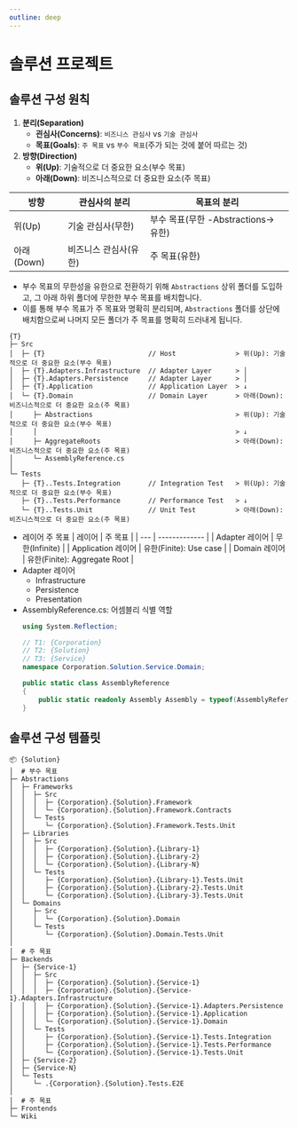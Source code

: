 ```yaml
---
outline: deep
---
```


# 솔루션 프로젝트

## 솔루션 구성 원칙
1. **분리(Separation)**
   - **괸심사(Concerns)**: `비즈니스 관심사` vs `기술 관심사`
   - **목표(Goals)**: `주 목표` vs `부수 목표`(주가 되는 것에 붙어 따르는 것)
1. **방향(Direction)**
   - **위(Up)**: 기술적으로 더 중요한 요소(부수 목표)
   - **아래(Down)**: 비즈니스적으로 더 중요한 요소(주 목표)

| 방향  | 관심사의 분리 | 목표의 분리                         |
| --- | --- | --- |
| 위(Up)      | 기술 관심사(무한)   | 부수 목표(무한 -Abstractions-> 유한)   |
| 아래(Down)  | 비즈니스 관심사(유한)    | 주 목표(유한)     |

- 부수 목표의 무한성을 유한으로 전환하기 위해 `Abstractions` 상위 폴더를 도입하고, 그 아래 하위 폴더에 무한한 부수 목표를 배치합니다.
- 이를 통해 부수 목표가 주 목표와 명확히 분리되며, `Abstractions` 폴더를 상단에 배치함으로써 나머지 모든 폴더가 주 목표를 명확히 드러내게 됩니다.

```shell
{T}
├─ Src
│  ├─ {T}                          // Host               > 위(Up): 기술적으로 더 중요한 요소(부수 목표)
│  ├─ {T}.Adapters.Infrastructure  // Adapter Layer      > │
│  ├─ {T}.Adapters.Persistence     // Adapter Layer      > │
│  ├─ {T}.Application              // Application Layer  > ↓
│  └─ {T}.Domain                   // Domain Layer       > 아래(Down): 비즈니스적으로 더 중요한 요소(주 목표)
│     ├─ Abstractions                                    > 위(Up): 기술적으로 더 중요한 요소(부수 목표)
│     │                                                  > ↓
│     ├─ AggregateRoots                                  > 아래(Down): 비즈니스적으로 더 중요한 요소(주 목표)
│     └─ AssemblyReference.cs
│
└─ Tests
   ├─ {T}..Tests.Integration       // Integration Test   > 위(Up): 기술적으로 더 중요한 요소(부수 목표)
   ├─ {T}..Tests.Performance       // Performance Test   > ↓
   └─ {T}..Tests.Unit              // Unit Test          > 아래(Down): 비즈니스적으로 더 중요한 요소(주 목표)
```

- 레이어 주 목표
  | 레이어                | 주 목표                     |
  | ---                  | -------------               |
  | Adapter 레이어        | 무한(Infinite)              |
  | Application 레이어    | 유한(Finite): Use case       |
  | Domain 레이어         | 유한(Finite): Aggregate Root |
- Adapter 레이어
  - Infrastructure
  - Persistence
  - Presentation
- AssemblyReference.cs: 어셈블리 식별 역할
  ```cs
  using System.Reflection;

  // T1: {Corporation}
  // T2: {Solution}
  // T3: {Service}
  namespace Corporation.Solution.Service.Domain;

  public static class AssemblyReference
  {
      public static readonly Assembly Assembly = typeof(AssemblyReference).Assembly;
  }
  ```

## 솔루션 구성 템플릿
```shell
📦 {Solution}
│  # 부수 목표
├─ Abstractions
│  ├─ Frameworks
│  │  ├─ Src
│  │  │  ├─ {Corporation}.{Solution}.Framework
│  │  │  └─ {Corporation}.{Solution}.Framework.Contracts
│  │  └─ Tests
│  │     └─ {Corporation}.{Solution}.Framework.Tests.Unit
│  ├─ Libraries
│  │  ├─ Src
│  │  │  ├─ {Corporation}.{Solution}.{Library-1}
│  │  │  ├─ {Corporation}.{Solution}.{Library-2}
│  │  │  └─ {Corporation}.{Solution}.{Library-N}
│  │  └─ Tests
│  │     ├─ {Corporation}.{Solution}.{Library-1}.Tests.Unit
│  │     ├─ {Corporation}.{Solution}.{Library-2}.Tests.Unit
│  │     └─ {Corporation}.{Solution}.{Library-3}.Tests.Unit
│  └─ Domains
│     ├─ Src
│     │  └─ {Corporation}.{Solution}.Domain
│     └─ Tests
│        └─ {Corporation}.{Solution}.Domain.Tests.Unit
│
│  # 주 목표
├─ Backends
│  ├─ {Service-1}
│  │  ├─ Src
│  │  │  ├─ {Corporation}.{Solution}.{Service-1}
│  │  │  ├─ {Corporation}.{Solution}.{Service-1}.Adapters.Infrastructure
│  │  │  ├─ {Corporation}.{Solution}.{Service-1}.Adapters.Persistence
│  │  │  ├─ {Corporation}.{Solution}.{Service-1}.Application
│  │  │  └─ {Corporation}.{Solution}.{Service-1}.Domain
│  │  └─ Tests
│  │     ├─ {Corporation}.{Solution}.{Service-1}.Tests.Integration
│  │     ├─ {Corporation}.{Solution}.{Service-1}.Tests.Performance
│  │     └─ {Corporation}.{Solution}.{Service-1}.Tests.Unit
│  ├─ {Service-2}
│  ├─ {Service-N}
│  └─ Tests
│     └─ .{Corporation}.{Solution}.Tests.E2E
│
│  # 주 목표
├─ Frontends
└─ Wiki
```

